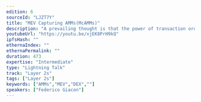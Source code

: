 ```yaml
---
edition: 6
sourceId: "LJZT7Y"
title: "MEV Capturing AMMs(McAMMs)"
description: "A prevailing thought is that the power of transaction ordering is mostly in the hands of block-builders in the current MEV-Boost and PBS specifications. This talk will present a new AMM design, which could shift the transaction ordering power, at least partly, to AMM designers and liquidity providers. These constructions would allow AMMs to capture part of the MEV that is currently only harvested by block-builders and proposers."
youtubeUrl: "https://youtu.be/xjEK8PrH9kQ"
ipfsHash: ""
ethernaIndex: ""
ethernaPermalink: ""
duration: 473
expertise: "Intermediate"
type: "Lightning Talk"
track: "Layer 2s"
tags: ["Layer 2s"]
keywords: ["AMMs","MEV","DEX",""]
speakers: ["Federico Giacon"]
---
```

